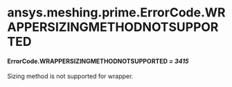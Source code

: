 # ansys.meshing.prime.ErrorCode.WRAPPERSIZINGMETHODNOTSUPPORTED

<a id="ansys.meshing.prime.ErrorCode.WRAPPERSIZINGMETHODNOTSUPPORTED"></a>

#### ErrorCode.WRAPPERSIZINGMETHODNOTSUPPORTED *= 3415*

Sizing method is not supported for wrapper.

<!-- !! processed by numpydoc !! -->
